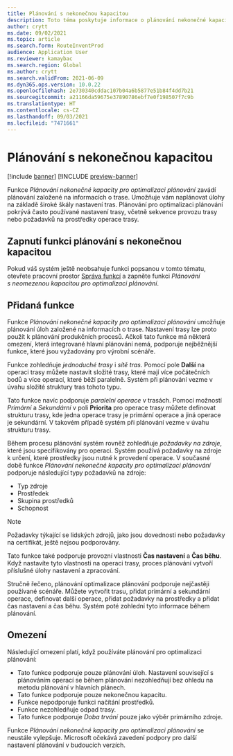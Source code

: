 ```yaml
---
title: Plánování s nekonečnou kapacitou
description: Toto téma poskytuje informace o plánování nekonečné kapacity pro optimalizaci plánování. Také popisuje aktuální omezení funkcí.
author: crytt
ms.date: 09/02/2021
ms.topic: article
ms.search.form: RouteInventProd
audience: Application User
ms.reviewer: kamaybac
ms.search.region: Global
ms.author: crytt
ms.search.validFrom: 2021-06-09
ms.dyn365.ops.version: 10.0.22
ms.openlocfilehash: 2e730340cddac107b04a6b5877e51b84f4dd7b21
ms.sourcegitcommit: a21166da59675e37890786ebf7e0f198507f7c9b
ms.translationtype: HT
ms.contentlocale: cs-CZ
ms.lasthandoff: 09/03/2021
ms.locfileid: "7471661"
---
```

# <a name="scheduling-with-infinite-capacity"></a>Plánování s nekonečnou kapacitou

[!include [banner](../../includes/banner.md)]
[!INCLUDE [preview-banner](../../includes/preview-banner.md)]

Funkce *Plánování nekonečné kapacity pro optimalizaci plánování* zavádí plánování založené na informacích o trase. Umožňuje vám naplánovat úlohy na základě široké škály nastavení tras. Plánování pro optimalizaci plánování pokrývá často používané nastavení trasy, včetně sekvence provozu trasy nebo požadavků na prostředky operace trasy.

## <a name="turn-on-the-infinite-capacity-scheduling-feature"></a>Zapnutí funkci plánování s nekonečnou kapacitou

Pokud váš systém ještě neobsahuje funkci popsanou v tomto tématu, otevřete pracovní prostor [Správa funkcí](../../../fin-ops-core/fin-ops/get-started/feature-management/feature-management-overview.md) a zapněte funkci *Plánování s neomezenou kapacitou pro optimalizaci plánování*.

## <a name="added-functionality"></a>Přidaná funkce

Funkce *Plánování nekonečné kapacity pro optimalizaci plánování* umožňuje plánování úloh založené na informacích o trase. Nastavení trasy lze proto použít k plánování produkčních procesů. Ačkoli tato funkce má některá omezení, která integrované hlavní plánování nemá, podporuje nejběžnější funkce, které jsou vyžadovány pro výrobní scénáře.

Funkce zohledňuje *jednoduché trasy* i *sítě tras*. Pomocí pole **Další** na operaci trasy můžete nastavit složité trasy, které mají více počátečních bodů a více operací, které běží paralelně. Systém při plánování vezme v úvahu složité struktury tras tohoto typu.

Tato funkce navíc podporuje *paralelní operace* v trasách. Pomocí možností *Primární* a *Sekundární* v poli **Priorita** pro operace trasy můžete definovat strukturu trasy, kde jedna operace trasy je primární operace a jiná operace je sekundární. V takovém případě systém při plánování vezme v úvahu strukturu trasy.

Během procesu plánování systém rovněž zohledňuje *požadavky na zdroje*, které jsou specifikovány pro operaci. Systém používá požadavky na zdroje k určení, které prostředky jsou nutné k provedení operace. V současné době funkce *Plánování nekonečné kapacity pro optimalizaci plánování* podporuje následující typy požadavků na zdroje:

- Typ zdroje
- Prostředek
- Skupina prostředků
- Schopnost

> [!NOTE]
> Požadavky týkající se lidských zdrojů, jako jsou dovednosti nebo požadavky na certifikát, ještě nejsou podporovány.

Tato funkce také podporuje provozní vlastnosti **Čas nastavení** a **Čas běhu**. Když nastavíte tyto vlastnosti na operaci trasy, proces plánování vytvoří příslušné úlohy nastavení a zpracování.

Stručně řečeno, plánování optimalizace plánování podporuje nejčastěji používané scénáře. Můžete vytvořit trasu, přidat primární a sekundární operace, definovat další operace, přidat požadavky na prostředky a přidat čas nastavení a čas běhu. Systém poté zohlední tyto informace během plánování.

## <a name="limitations"></a>Omezení

Následující omezení platí, když používáte plánování pro optimalizaci plánování:

- Tato funkce podporuje pouze plánování úloh. Nastavení související s plánováním operací se během plánování nezohledňují bez ohledu na metodu plánování v hlavních plánech.
- Tato funkce podporuje pouze nekonečnou kapacitu.
- Funkce nepodporuje funkci načítání prostředků.
- Funkce nezohledňuje odpad trasy.
- Tato funkce podporuje *Doba trvání* pouze jako výběr primárního zdroje.

Funkce *Plánování nekonečné kapacity pro optimalizaci plánování* se neustále vylepšuje. Microsoft očekává zavedení podpory pro další nastavení plánování v budoucích verzích.
